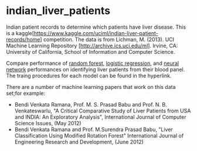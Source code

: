 # indian_liver_patients
Indian patient records to determine which patients have liver disease. This is a kaggle[https://www.kaggle.com/uciml/indian-liver-patient-records/home] competition. The data is from Lichman, M. (2013). UCI Machine Learning Repository [http://archive.ics.uci.edu/ml]. Irvine, CA: University of California, School of Information and Computer Science.

Compare performance of [random forest](https://github.com/worasom/indian_liver_patients/blob/master/Indian_liver_patients_random_forest.ipynb), [logistic regression](https://github.com/worasom/indian_liver_patients/blob/master/Indian_liver_logistic.ipynb), and [neural network](https://github.com/worasom/indian_liver_patients/blob/master/Indian_liver_patients-NN.ipynb) performances on identifying liver patients from their blood panel. The traing procedures for each model can be found in the hyperlink.  

There are a number of machine learning papers that work on this data set;for example:
- Bendi Venkata Ramana, Prof. M. S. Prasad Babu and Prof. N. B. Venkateswarlu, "A Critical Comparative Study of Liver Patients from USA and INDIA: An Exploratory Analysis", International Journal of Computer Science Issues, (May 2012)
- Bendi Venkata Ramana and Prof. M.Surendra Prasad Babu, "Liver Classification Using Modified Rotation Forest" International Journal of Engineering Research and Development,  (June 2012)
